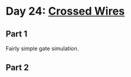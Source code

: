 # Day 24: [Crossed Wires](https://adventofcode.com/2024/day/24)

## Part 1

Fairly simple gate simulation.

## Part 2

